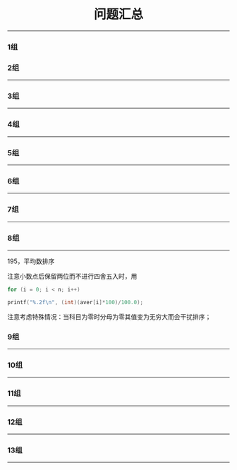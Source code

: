 <h1><center>问题汇总</center></h1>

---



### 1组





### 2组

---



### 3组

---



### 4组

---



### 5组

---


### 6组

---



### 7组

---



### 8组

---

195，平均数排序

注意小数点后保留两位而不进行四舍五入时，用

```c
for (i = 0; i < n; i++) 

printf("%.2f\n", (int)(aver[i]*100)/100.0);
```

注意考虑特殊情况：当科目为零时分母为零其值变为无穷大而会干扰排序；

### 9组

---



### 10组

---


### 11组

---



### 12组

---



### 13组

---

